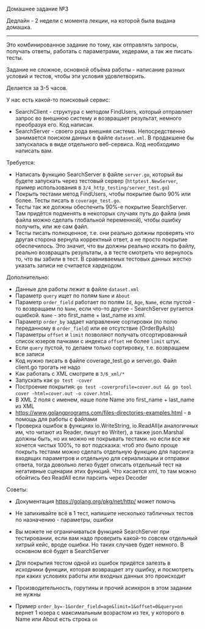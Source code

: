 Домашнее задание №3

Дедлайн - 2 недели с момента лекции, на которой была выдана домашка.

---------

Это комбинированное задание по тому, как отправлять запросы, получать ответы, работать с параметрами, хедерами, а так же писать тесты.

Задание не сложное, основной объёма работы - написание разных условий и тестов, чтобы эти условия удовлетворить.

Делается за 3-5 часов.

У нас есть какой-то поисковый сервис:

* SearchClient - структура с методом FindUsers, который отправляет запрос во внешнюю систему и возвращает результат, немного преобразуя его. Код написан.
* SearchServer - своего рода внешняя система. Непосредственно занимается поиском данных в файле `dataset.xml`. В продакшене бы запускалась в виде отдельного веб-сервиса. Код необходимо написать вам.

Требуется:

* Написать функцию SearchServer в файле `server.go`, который вы будете запускать через тестовый сервер (`httptest.NewServer`, пример использования в `3/4_http_testing/server_test.go`)
* Покрыть тестами метод FindUsers, чтобы покрытие было 90% или более. Тесты писать в `coverage_test.go`.
* Тесты так же должны обеспечить 90%-е покрытие SearchServer. Там придётся подменять в некоторых случаях путь до файла (имя файла можно сделать глобальной переменной), чтобы ошибку получить, или же сам файл.
* Тесты писать полноценное, т.е. они реально должны проверять что другая сторона вернула корректный ответ, а не просто покрытие обеспечилось. Это значит, что вы должны реально искать по файлу, реально возвращать результаты, а в тесте смотреть что вернулось то, что вы забили в тест. В сравниваемых тестовых данных жестко указать записи не считается хардкодом.

Дополнительно:

* Данные для работы лежит в файле `dataset.xml`
* Параметр `query` ищет по полям `Name` и `About`
* Параметр `order_field` работает по полям `Id`, `Age`, `Name`, если пустой - то возвращаем по `Name`, если что-то другое - SearchServer ругается ошибкой. `Name` - это first_name + last_name из xml.
* Параметр `order_by` задает направление сортировки (по полю переданному в `order_field`) или ее отсутствие (OrderByAsIs)
* Параметры `offset` и `limit` позволяют получать отсортированный список юзеров пачками с индекса `offset` не более `limit` штук.
* Если `query` пустой, то делаем только сортировку, т.е. возвращаем все записи
* Код нужно писать в файле coverage_test.go и server.go. Файл client.go трогать не надо
* Как работать с XML смотрите в `3/6_xml/*`
* Запускать как `go test -cover`
* Построение покрытия: `go test -coverprofile=cover.out && go tool cover -html=cover.out -o cover.html`.
* В XML 2 поля с именем, наше поле Name это first_name + last_name из XML
* <https://www.golangprograms.com/files-directories-examples.html> - в помощь для работы с файлами
* Проверка ошибок в функциях io.WriteString, io.ReadAll(и аналогичных им, что читают из Reader, пишут во Writer), а также json.Marshal должны быть, но их можно не покрывать тестами. но если все же хочется чистых 100%, то вот подсказка: чтоб это было проще покрыть тестами можно сделать отдельную функцию для парсинга входящих параметров и отдельную для сериализации и отправки ответа, тогда довольно легко будет описать отдельный тест на негативные сценарии этих функций. Что касается xml, то там можно обойтись без ReadAll если парсить через Decoder

Советы:

* Документация https://golang.org/pkg/net/http/ может помочь
* Не запихивайте всё в 1 тест, напишите несколько табличных тестов по назначению - параметры, ошибки
* Вы можете не ограничиваться функцией SearchServer при тестировании, если вам надо проверить какой-то совсем отдельный хитрый кейс, вроде ошибки. Но таких случаев будет немного. В основном всё будет в SearchServer
* Для покрытия тестом одной из ошибок придётся залезть в исходники функции, которая возвращает эту ошибку, и посмотреть при каких условиях работы или входных данных это происходит
* Производительность, горутины и прочий асинхрон в этом задании не нужны

* Пример `order_by=-1&order_field=age&limit=1&offset=0&query=on` вернет 1 юзера с максимальным возрастом из тех, у которого в Name или About есть строка `on`
